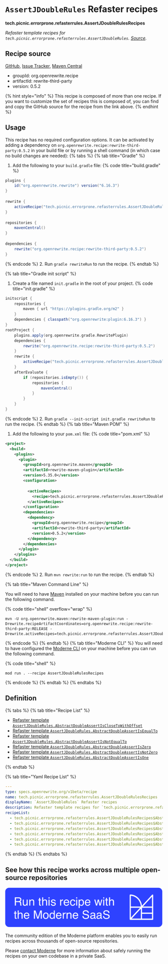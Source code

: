 # `AssertJDoubleRules` Refaster recipes

**tech.picnic.errorprone.refasterrules.AssertJDoubleRulesRecipes**

_Refaster template recipes for `tech.picnic.errorprone.refasterrules.AssertJDoubleRules`. [Source](https://error-prone.picnic.tech/refasterrules/AssertJDoubleRules)._

## Recipe source

[GitHub](https://github.com/search?type=code&q=tech.picnic.errorprone.refasterrules.AssertJDoubleRulesRecipes), [Issue Tracker](https://github.com/openrewrite/rewrite-third-party/issues), [Maven Central](https://central.sonatype.com/artifact/org.openrewrite.recipe/rewrite-third-party/0.5.2/jar)

* groupId: org.openrewrite.recipe
* artifactId: rewrite-third-party
* version: 0.5.2

{% hint style="info" %}
This recipe is composed of more than one recipe. If you want to customize the set of recipes this is composed of, you can find and copy the GitHub source for the recipe from the link above.
{% endhint %}

## Usage

This recipe has no required configuration options. It can be activated by adding a dependency on `org.openrewrite.recipe:rewrite-third-party:0.5.2` in your build file or by running a shell command (in which case no build changes are needed): 
{% tabs %}
{% tab title="Gradle" %}
1. Add the following to your `build.gradle` file:
{% code title="build.gradle" %}
```groovy
plugins {
    id("org.openrewrite.rewrite") version("6.16.3")
}

rewrite {
    activeRecipe("tech.picnic.errorprone.refasterrules.AssertJDoubleRulesRecipes")
}

repositories {
    mavenCentral()
}

dependencies {
    rewrite("org.openrewrite.recipe:rewrite-third-party:0.5.2")
}
```
{% endcode %}
2. Run `gradle rewriteRun` to run the recipe.
{% endtab %}

{% tab title="Gradle init script" %}
1. Create a file named `init.gradle` in the root of your project.
{% code title="init.gradle" %}
```groovy
initscript {
    repositories {
        maven { url "https://plugins.gradle.org/m2" }
    }
    dependencies { classpath("org.openrewrite:plugin:6.16.3") }
}
rootProject {
    plugins.apply(org.openrewrite.gradle.RewritePlugin)
    dependencies {
        rewrite("org.openrewrite.recipe:rewrite-third-party:0.5.2")
    }
    rewrite {
        activeRecipe("tech.picnic.errorprone.refasterrules.AssertJDoubleRulesRecipes")
    }
    afterEvaluate {
        if (repositories.isEmpty()) {
            repositories {
                mavenCentral()
            }
        }
    }
}
```
{% endcode %}
2. Run `gradle --init-script init.gradle rewriteRun` to run the recipe.
{% endtab %}
{% tab title="Maven POM" %}
1. Add the following to your `pom.xml` file:
{% code title="pom.xml" %}
```xml
<project>
  <build>
    <plugins>
      <plugin>
        <groupId>org.openrewrite.maven</groupId>
        <artifactId>rewrite-maven-plugin</artifactId>
        <version>5.35.0</version>
        <configuration>
          
          <activeRecipes>
            <recipe>tech.picnic.errorprone.refasterrules.AssertJDoubleRulesRecipes</recipe>
          </activeRecipes>
        </configuration>
        <dependencies>
          <dependency>
            <groupId>org.openrewrite.recipe</groupId>
            <artifactId>rewrite-third-party</artifactId>
            <version>0.5.2</version>
          </dependency>
        </dependencies>
      </plugin>
    </plugins>
  </build>
</project>
```
{% endcode %}
2. Run `mvn rewrite:run` to run the recipe.
{% endtab %}

{% tab title="Maven Command Line" %}

You will need to have [Maven](https://maven.apache.org/download.cgi) installed on your machine before you can run the following command.

{% code title="shell" overflow="wrap" %}
```shell
mvn -U org.openrewrite.maven:rewrite-maven-plugin:run -Drewrite.recipeArtifactCoordinates=org.openrewrite.recipe:rewrite-third-party:RELEASE -Drewrite.activeRecipes=tech.picnic.errorprone.refasterrules.AssertJDoubleRulesRecipes 
```
{% endcode %}
{% endtab %}
{% tab title="Moderne CLI" %}
You will need to have configured the [Moderne CLI](https://docs.moderne.io/moderne-cli/cli-intro) on your machine before you can run the following command.

{% code title="shell" %}
```shell
mod run . --recipe AssertJDoubleRulesRecipes
```
{% endcode %}
{% endtab %}
{% endtabs %}

## Definition

{% tabs %}
{% tab title="Recipe List" %}
* [Refaster template `AssertJDoubleRules.AbstractDoubleAssertIsCloseToWithOffset`](../../../../tech/picnic/errorprone/refasterrules/assertjdoublerulesrecipes$abstractdoubleassertisclosetowithoffsetrecipe.md)
* [Refaster template `AssertJDoubleRules.AbstractDoubleAssertIsEqualTo`](../../../../tech/picnic/errorprone/refasterrules/assertjdoublerulesrecipes$abstractdoubleassertisequaltorecipe.md)
* [Refaster template `AssertJDoubleRules.AbstractDoubleAssertIsNotEqualTo`](../../../../tech/picnic/errorprone/refasterrules/assertjdoublerulesrecipes$abstractdoubleassertisnotequaltorecipe.md)
* [Refaster template `AssertJDoubleRules.AbstractDoubleAssertIsZero`](../../../../tech/picnic/errorprone/refasterrules/assertjdoublerulesrecipes$abstractdoubleassertiszerorecipe.md)
* [Refaster template `AssertJDoubleRules.AbstractDoubleAssertIsNotZero`](../../../../tech/picnic/errorprone/refasterrules/assertjdoublerulesrecipes$abstractdoubleassertisnotzerorecipe.md)
* [Refaster template `AssertJDoubleRules.AbstractDoubleAssertIsOne`](../../../../tech/picnic/errorprone/refasterrules/assertjdoublerulesrecipes$abstractdoubleassertisonerecipe.md)

{% endtab %}

{% tab title="Yaml Recipe List" %}
```yaml
---
type: specs.openrewrite.org/v1beta/recipe
name: tech.picnic.errorprone.refasterrules.AssertJDoubleRulesRecipes
displayName: `AssertJDoubleRules` Refaster recipes
description: Refaster template recipes for `tech.picnic.errorprone.refasterrules.AssertJDoubleRules`. [Source](https://error-prone.picnic.tech/refasterrules/AssertJDoubleRules).
recipeList:
  - tech.picnic.errorprone.refasterrules.AssertJDoubleRulesRecipes$AbstractDoubleAssertIsCloseToWithOffsetRecipe
  - tech.picnic.errorprone.refasterrules.AssertJDoubleRulesRecipes$AbstractDoubleAssertIsEqualToRecipe
  - tech.picnic.errorprone.refasterrules.AssertJDoubleRulesRecipes$AbstractDoubleAssertIsNotEqualToRecipe
  - tech.picnic.errorprone.refasterrules.AssertJDoubleRulesRecipes$AbstractDoubleAssertIsZeroRecipe
  - tech.picnic.errorprone.refasterrules.AssertJDoubleRulesRecipes$AbstractDoubleAssertIsNotZeroRecipe
  - tech.picnic.errorprone.refasterrules.AssertJDoubleRulesRecipes$AbstractDoubleAssertIsOneRecipe

```
{% endtab %}
{% endtabs %}

## See how this recipe works across multiple open-source repositories

[![Moderne Link Image](/.gitbook/assets/ModerneRecipeButton.png)](https://app.moderne.io/recipes/tech.picnic.errorprone.refasterrules.AssertJDoubleRulesRecipes)

The community edition of the Moderne platform enables you to easily run recipes across thousands of open-source repositories.

Please [contact Moderne](https://moderne.io/product) for more information about safely running the recipes on your own codebase in a private SaaS.

